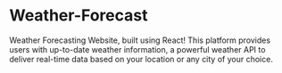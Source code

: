 # Weather-Forecast
Weather Forecasting Website, built using React! This platform provides users with up-to-date weather  information, a powerful weather API to deliver real-time data based on your location or any city of your  choice.
